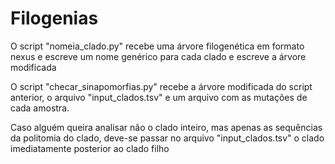 # Filogenias

O script "nomeia_clado.py" recebe uma árvore filogenética em formato nexus e escreve um nome genérico para cada clado e escreve a árvore modificada

O script "checar_sinapomorfias.py" recebe a árvore modificada do script anterior, o arquivo "input_clados.tsv" e um arquivo com as mutações de cada amostra.

Caso alguém queira analisar não o clado inteiro, mas apenas as sequências da politomia do clado, deve-se passar no arquivo "input_clados.tsv" o clado imediatamente posterior ao clado filho
